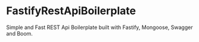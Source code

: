 # FastifyRestApiBoilerplate


Simple and Fast REST Api Boilerplate built with Fastify, Mongoose, Swagger and Boom.
